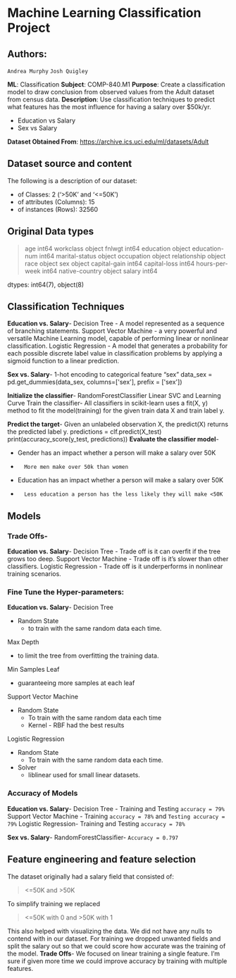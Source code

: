# Machine Learning Classification Project

## Authors:

`Andrea Murphy`
`Josh Quigley`

**ML**: Classification
**Subject**: COMP-840.M1
**Purpose**: Create a classification model to draw conclusion from observed values from the Adult dataset from census data.
**Description**: Use classification techniques to predict what features has the most influence for having a salary over $50k/yr.
- Education vs Salary
- Sex vs Salary

**Dataset Obtained From**:
https://archive.ics.uci.edu/ml/datasets/Adult

## Dataset source and content
The following is a description of our dataset:
- of Classes: 2 (‘>50K’ and ‘<=50K’)
- of attributes (Columns): 15
- of instances (Rows): 32560

## Original Data types
>age                int64
workclass         object
fnlwgt             int64
education         object
education-num      int64
marital-status    object
occupation        object
relationship      object
race              object
sex               object
capital-gain       int64
capital-loss       int64
hours-per-week     int64
native-country    object
salary             int64

dtypes: int64(7), object(8)

## Classification Techniques
**Education vs. Salary**-
Decision Tree - A model represented as a sequence of branching statements.
Support Vector Machine - a very powerful and versatile Machine Learning model,  capable of performing linear or nonlinear classification.
Logistic Regression - A model that generates a probability for each possible discrete label value in classification problems by applying a sigmoid function to a linear prediction.

**Sex vs. Salary**-
1-hot encoding to categorical feature “sex”
data_sex = pd.get_dummies(data_sex, columns=['sex'], prefix
= ['sex'])

**Initialize the classifier**-
RandomForestClassifier
Linear SVC and Learning Curve
Train the classifier-
All classifiers in scikit-learn uses a fit(X, y) method to fit the model(training) for the given train data X and train label y.

**Predict the target**-
Given an unlabeled observation X, the predict(X) returns the predicted label y.
predictions = clf.predict(X_test)
print(accuracy_score(y_test, predictions))
**Evaluate the classifier model**-
-  Gender has an impact whether a person will make a salary over 50K
-       More men make over 50k than women
- Education has an impact whether a person will make a salary over 50K
-       Less education a person has the less likely they will make <50K

## Models
### Trade Offs-
**Education vs. Salary**-
Decision Tree - Trade off is it can overfit if the tree grows too deep.
Support Vector Machine - Trade off is it’s slower than other classifiers.
Logistic Regression - Trade off is it underperforms in nonlinear training scenarios.

### Fine Tune the Hyper-parameters:
**Education vs. Salary**-
Decision Tree
- Random State
    - to train with the same random data each time.

Max Depth
-  to limit the tree from overfitting the training data.

Min Samples Leaf
- guaranteeing more samples at each leaf

Support Vector Machine
- Random State
  - To train with the same random data each time
  - Kernel - RBF had the best results

Logistic Regression
- Random State
    - To train with the same random data each time.
- Solver
    - liblinear used for small linear datasets.

### Accuracy of Models

**Education vs. Salary**-
    Decision Tree -
    Training and Testing `accuracy = 79%`
    Support Vector Machine -
    Training `accuracy = 78%` and `Testing accuracy = 79%`
    Logistic Regression-
    Training and Testing `accuracy = 78%`

**Sex vs. Salary**-
RandomForestClassifier-
`Accuracy = 0.797`

## Feature engineering and feature selection
The dataset originally had a salary field that consisted of:
> <=50K and >50K

To simplify training we replaced
> <=50K with 0 and >50K with 1

This also helped with visualizing the data.
We did not have any nulls to contend with in our dataset.
For training we dropped unwanted fields and split the salary out so that we could score how accurate was the training of the model.
**Trade Offs**-
We focused on linear training a single feature. I’m sure if given more time we could improve accuracy by training with multiple features.

